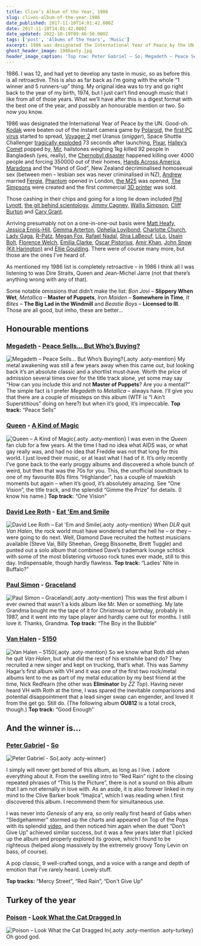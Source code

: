 ```yaml
---
title: Clive’s Album of the Year, 1986
slug: clives-album-of-the-year-1986
date_published: 2017-11-10T14:01:42.000Z
date: 2017-11-10T14:01:42.000Z
date_updated: 2022-10-19T09:46:50.000Z
tags: ['post', 'Albums of the Years', 'Music']
excerpt: 1986 was designated the International Year of Peace by the UN. Good-oh.
ghost_header_image: 1986aoty.jpg
header_image_caption: 'Top row: Peter Gabriel – So; Megadeth – Peace Sells... But Who’s Buying?; Queen – A Kind of Magic. Bottom row: David Lee Roth – Eat ’Em and Smile; Paul Simon – Graceland; Van Halen – 5150'
---
```


1986\. I was 12, and had yet to develop any taste in music, so as before this is all retroactive. This is also as far back as I’m going with the whole “1 winner and 5 runners-up” thing. My original idea was to try and go right back to the year of my birth, 1974, but I just can’t find enough music that I like from all of those years. What we’ll have after this is a digest format with the best one of the year, and possibly an honourable mention or two. So now you know.

1986 was designated the International Year of Peace by the UN. Good-oh. [Kodak](https://en.m.wikipedia.org/wiki/Kodak) were beaten out of the instant camera game by [Polaroid](https://en.m.wikipedia.org/wiki/Polaroid_Corporation), the [first PC virus](https://en.m.wikipedia.org/wiki/Brain_(computer_virus)) started to spread, [Voyager 2](https://en.m.wikipedia.org/wiki/Voyager_2) met Uranus (*snigger*), Space Shuttle Challenger [tragically exploded](https://en.m.wikipedia.org/wiki/Space_Shuttle_Challenger_disaster) 73 seconds after launching, [Pixar](https://en.m.wikipedia.org/wiki/Pixar), [Halley’s Comet](https://en.m.wikipedia.org/wiki/Halley%27s_Comet) popped by, [Mir](https://en.m.wikipedia.org/wiki/Mir), hailstones weighing 1kg killed 92 people in Bangladesh (yes, really), the [Chernobyl disaster](https://en.m.wikipedia.org/wiki/Chernobyl_disaster) happened killing over 4000 people and forcing 350000 out of their homes, [Hands Across America](https://en.m.wikipedia.org/wiki/Hands_Across_America), [Maradona](https://en.m.wikipedia.org/wiki/Diego_Maradona) and the “Hand of God”, New Zealand decriminalised homosexual sex (between men – lesbian sex was never criminalised in NZ), [Andrew](https://en.m.wikipedia.org/wiki/Prince_Andrew,_Duke_of_York) married [Fergie](https://en.m.wikipedia.org/wiki/Sarah,_Duchess_of_York), [Phantom](https://en.m.wikipedia.org/wiki/The_Phantom_of_the_Opera_(1986_musical)) opened in London, [the M25](https://en.m.wikipedia.org/wiki/M25_motorway) was opened, [The Simpsons](https://en.m.wikipedia.org/wiki/The_Simpsons) were created and the first commercial [3D printer](https://en.m.wikipedia.org/wiki/3D_printer) was sold.

Those cashing in their chips and going for a long lie down included [Phil Lynott](https://en.m.wikipedia.org/wiki/Phil_Lynott), [the git behind scientology](https://en.m.wikipedia.org/wiki/L._Ron_Hubbard), [Jimmy Cagney](https://en.m.wikipedia.org/wiki/James_Cagney), [Wallis Simpson](https://en.m.wikipedia.org/wiki/Wallis_Simpson), [Cliff Burton](https://en.m.wikipedia.org/wiki/Cliff_Burton) and [Cary Grant](https://en.m.wikipedia.org/wiki/Cary_Grant).

Arriving presumably not on a one-in-one-out basis were [Matt Heafy](https://en.m.wikipedia.org/wiki/Matt_Heafy), [Jessica Ennis-Hill](https://en.m.wikipedia.org/wiki/Jessica_Ennis-Hill), [Gemma Arterton](https://en.m.wikipedia.org/wiki/Gemma_Arterton), [Ophelia Lovibond](https://en.m.wikipedia.org/wiki/Ophelia_Lovibond), [Charlotte Church](https://en.m.wikipedia.org/wiki/Charlotte_Church), [Lady Gaga](https://en.m.wikipedia.org/wiki/Lady_Gaga), [R-Patz](https://en.m.wikipedia.org/wiki/Robert_Pattinson), [Megan Fox](https://en.m.wikipedia.org/wiki/Megan_Fox), [Rafael Nadal](https://en.m.wikipedia.org/wiki/Rafael_Nadal), [Shia LaBeouf](https://en.m.wikipedia.org/wiki/Shia_LaBeouf), [LiLo](https://en.m.wikipedia.org/wiki/Lindsay_Lohan), [Usain Bolt](https://en.m.wikipedia.org/wiki/Usain_Bolt), [Florence Welch](https://en.m.wikipedia.org/wiki/Florence_Welch), [Emilia Clarke](https://en.m.wikipedia.org/wiki/Emilia_Clarke), [Oscar Pistorius](https://en.m.wikipedia.org/wiki/Oscar_Pistorius), [Amir Khan](https://en.m.wikipedia.org/wiki/Amir_Khan_(boxer)), [John Snow (Kit Harington)](https://en.m.wikipedia.org/wiki/Kit_Harington) and [Ellie Goulding](https://en.m.wikipedia.org/wiki/Ellie_Goulding). There were of course many more, but those are the ones I’ve heard of.

As mentioned my 1986 list is completely retroactive – in 1986 I think all I was listening to was Dire Straits, Queen and Jean-Michel Jarre (not that there’s anything wrong with any of that).

Some notable omissions that didn’t make the list: *Bon Jovi* – **Slippery When Wet**, *Metallica* – **Master of Puppets**, *Iron Maiden* – **Somewhere in Time**, *It Bites* – **The Big Lad in the Windmill** and *Beastie Boys* – **Licensed to Ill**. Those are all good, but imho, these are better...

## Honourable mentions

### [Megadeth](https://www.megadeth.com/) - [Peace Sells… But Who’s Buying?](https://www.amazon.co.uk/Peace-Sells-But-Whos-Buying/dp/B000002U9U/)

![Megadeth – Peace Sells… But Who’s Buying?](/public/images/2025/02/peace-sells.jpg){.aoty .aoty-mention} My metal awakening was still a few years away when this came out, but looking back it’s an absolute classic and a shortlist must-have. Worth the price of admission several times over for the title track alone, yet some may say “How can you include this and not **Master of Puppets**? Are you a mental?” The simple fact is I prefer *Megadeth* to *Metallica* – always have. I’ll give you that there are a couple of missteps on this album (WTF is “I Ain’t Superstitious” doing on here?) but when it’s good, it’s impeccable. **Top track:** “Peace Sells”

### [Queen](http://www.queenonline.com/) - [A Kind of Magic](https://www.amazon.co.uk/Kind-Magic-2011-Remaster/dp/B005HAPP58/)

![Queen – A Kind of Magic](/public/images/2025/02/magic.jpg){.aoty .aoty-mention} I was even in the *Queen* fan club for a few years. At the time I had no idea what AIDS was, or what gay really was, and had no idea that Freddie was not that long for this world. I just loved their music, or at least what I had of it. It’s only recently I’ve gone back to the early proggy albums and discovered a whole bunch of weird, but then that was the 70s for you. This, the unofficial soundtrack to one of my favourite 80s films “Highlander”, has a couple of mawkish moments but again – when it’s good, it’s absolutely amazing. See “One Vision”, the title track, and the splendid “Gimme the Prize” for details. (I know his name.) **Top track:** “One Vision”

### [David Lee Roth](https://davidleeroth.com/) - [Eat 'Em and Smile](https://www.amazon.co.uk/Eat-Smile-David-Lee-Roth/dp/B004X16Q8M/)

![David Lee Roth – Eat 'Em and Smile](/public/images/2025/02/dlr-eeas.jpg){.aoty .aoty-mention} When *DLR* quit *Van Halen*, the rock world must have wondered what the hell he – or they – were going to do next. Well, Diamond Dave recruited the hottest musicians available (Steve Vai, Billy Sheehan, Gregg Bissonette, Brett Tuggle) and punted out a solo album that combined Dave’s trademark lounge schtick with some of the most blistering virtuoso rock tunes ever made, still to this day. Indispensable, though hardly flawless. **Top track:** “Ladies' Nite in Buffalo?”

### [Paul Simon](http://www.paulsimon.com/) - [Graceland](https://www.amazon.co.uk/Graceland-Paul-Simon/dp/B0085EDJTC/)

![Paul Simon – Graceland](/public/images/2025/02/ps-g.jpg){.aoty .aoty-mention} This was the first album I ever owned that wasn’t a kids album like Mr. Men or something. My late Grandma bought me the tape of it for Christmas or birthday, probably in 1987, and it went into my tape player and hardly came out for months. I still love it. Thanks, Grandma. **Top track:** “The Boy in the Bubble”

### [Van Halen](http://www.van-halen.com/) - [5150](https://www.amazon.co.uk/5150-Van-Halen/dp/B002CNY2YS/)

![Van Halen – 5150](/public/images/2025/02/5150.jpg){.aoty .aoty-mention} So we know what Roth did when he quit *Van Halen*, but what did the rest of his erstwhile band do? They recruited a new singer and kept on trucking, that’s what. This was Sammy Hagar’s first album with VH and it was one of the first two rock/metal albums lent to me as part of my metal education by my best friend at the time, Nick Redfearn (the other was **Eliminator** by *ZZ Top*). Having never heard VH with Roth at the time, I was spared the inevitable comparisons and potential disappointment that a lead singer swap can engender, and loved it from the get go. Still do. (The following album **OU812** is a total crock, though.) **Top track:** “Good Enough”

## And the winner is…

### [Peter Gabriel](http://www.petergabriel.com/) - [So](https://www.amazon.co.uk/So-Remastered-Peter-Gabriel/dp/B00RK6SDG0/)

![Peter Gabriel - So](/public/images/2017/11/MI0003431369.jpg){.aoty .aoty-winner}

I simply will never get bored of this album, as long as I live. I adore everything about it. From the swelling intro to “Red Rain” right to the closing repeated phrases of “This Is the Picture”, there is not a sound on this album that I am not eternally in love with. As an aside, it is also forever linked in my mind to the Clive Barker book “Imajica”, which I was reading when I first discovered this album. I recommend them for simultaneous use.

I was never into *Genesis* of any era, so only really first heard of Gabs when “Sledgehammer” stormed up the charts and appeared on Top of the Pops with its splendid [video](https://www.youtube.com/watch?v=g93mz_eZ5N4), and then noticed him again when the duet “Don’t Give Up” achieved similar success, but it was a few years later that I picked up the album and properly explored its groove, which I found to be righteous (helped along massively by the extremely groovy Tony Levin on bass, of course).

A pop classic, 9 well-crafted songs, and a voice with a range and depth of emotion that I’ve rarely heard. Lovely stuff.

**Top tracks:** “Mercy Street”, “Red Rain”, “Don't Give Up”

## Turkey of the year

### [Poison](https://www.poisonofficial.com/) - [Look What the Cat Dragged In](https://www.amazon.co.uk/Look-What-Cat-Dragged-Anniversary/dp/B001ILT3SK)

![Poison – Look What the Cat Dragged In](/public/images/2025/02/jesus-christ-look-at-those-arseholes.jpg){.aoty .aoty-mention .aoty-turkey} Oh good god.
